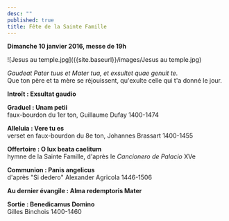 ```yaml
---
desc: ""
published: true
title: Fête de la Sainte Famille
---
```



**Dimanche 10 janvier 2016, messe de 19h**

![Jesus au temple.jpg]({{site.baseurl}}/images/Jesus au temple.jpg)

*Gaudeat Pater tuus et Mater tua, et exsultet quae genuit te.*  
Que ton père et ta mère se réjouissent, qu'exulte celle qui t'a donné le jour.

**Introït : Exsultat gaudio**

**Graduel : Unam petii**  
faux-bourdon du 1er ton, Guillaume Dufay 1400-1474

**Alleluia : Vere tu es**  
verset en faux-bourdon du 8e ton, Johannes Brassart 1400-1455

**Offertoire : O lux beata caelitum**  
hymne de la Sainte Famille, d'après le *Cancionero de Palacio* XVe

**Communion : Panis angelicus**  
d'après "Si dedero" Alexander Agricola 1446-1506

**Au dernier évangile : Alma redemptoris Mater**  

**Sortie : Benedicamus Domino**  
Gilles Binchois 1400-1460
